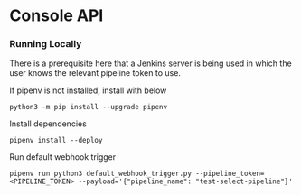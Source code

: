 # Console API

### Running Locally

There is a prerequisite here that a Jenkins server is being used in which the user knows the relevant pipeline token to use.

If pipenv is not installed, install with below
```shell
python3 -m pip install --upgrade pipenv
```

Install dependencies
```shell
pipenv install --deploy
```

Run default webhook trigger
```shell
pipenv run python3 default_webhook_trigger.py --pipeline_token=<PIPELINE_TOKEN> --payload='{"pipeline_name": "test-select-pipeline"}'
```
